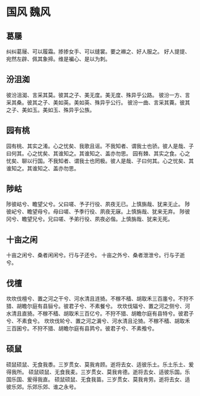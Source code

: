 # 国风 魏风


## 葛屦

纠纠葛屦、可以履霜。掺掺女手、可以缝裳。要之襋之、好人服之。
好人提提、宛然左辟、佩其象揥。维是褊心、是以为刺。


## 汾沮洳

彼汾沮洳、言采其莫。彼其之子、美无度。美无度、殊异乎公路。
彼汾一方、言采其桑。彼其之子、美如英。美如英、殊异乎公行。
彼汾一曲、言采其藚。彼其之子、美如玉。美如玉、殊异乎公族。


## 园有桃

园有桃、其实之淆。心之忧矣、我歌且谣。不我知者、谓我士也骄。彼人是哉、子曰何其。心之忧矣、其谁知之。其谁知之、盖亦勿思。
园有棘、其实之食。心之忧矣、聊以行国。不我知者、谓我士也罔极。彼人是哉、子曰何其。心之忧矣、其谁知之。其谁知之、盖亦勿思。


## 陟岵

陟彼岵兮、瞻望父兮。父曰嗟、予子行役、夙夜无已。上慎旃哉、犹来无止。
陟彼屺兮、瞻望母兮。母曰嗟、予季行役、夙夜无寐。上慎旃哉、犹来无弃。
陟彼冈兮、瞻望兄兮。兄曰嗟、予弟行役、夙夜必偕。上慎旃哉、犹来无死。


## 十亩之闲

十亩之闲兮、桑者闲闲兮。行与子还兮。
十亩之外兮、桑者泄泄兮。行与子逝兮。


## 伐檀

坎坎伐檀兮、置之河之干兮、河水清且涟猗。不稼不穑、胡取禾三百廛兮。不狩不猎、胡瞻尔庭有县貆兮。彼君子兮、不素餐兮。
坎坎伐辐兮、置之河之侧兮、河水清且直猗。不稼不穑、胡取禾三百亿兮。不狩不猎、胡瞻尔庭有县特兮。彼君子兮、不素食兮。
坎坎伐轮兮、置之河之漘兮、河水清且沦猗。不稼不穑、胡取禾三百囷兮。不狩不猎、胡瞻尔庭有县鹑兮。彼君子兮、不素飧兮。


## 硕鼠

硕鼠硕鼠、无食我黍。三岁贯女、莫我肯顾。逝将去女、适彼乐土。乐土乐土、爰得我所。
硕鼠硕鼠、无食我麦。三岁贯女、莫我肯德。逝将去女、适彼乐国。乐国乐国、爰得我直。
硕鼠硕鼠、无食我苗。三岁贯女、莫我肯劳。逝将去女、适彼乐郊。乐郊乐郊、谁之永号。


